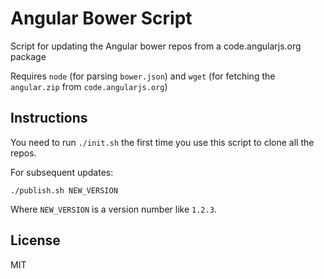 # Angular Bower Script

Script for updating the Angular bower repos from a code.angularjs.org package

Requires `node` (for parsing `bower.json`) and `wget` (for fetching the `angular.zip` from `code.angularjs.org`)


## Instructions

You need to run `./init.sh` the first time you use this script to clone all the repos.

For subsequent updates:

```shell
./publish.sh NEW_VERSION
```

Where `NEW_VERSION` is a version number like `1.2.3`.


## License
MIT

